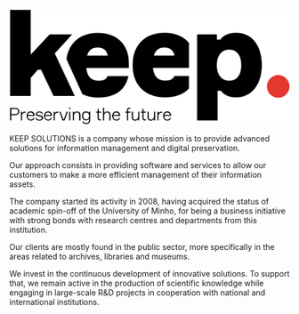 ![KEEP SOLUTIONS](./keeps_logo_black_en_vector.svg)

KEEP SOLUTIONS is a company whose mission is to provide advanced solutions for information management and digital preservation.

Our approach consists in providing software and services to allow our customers to make a more efficient management of their information assets.

The company started its activity in 2008, having acquired the status of academic spin-off of the University of Minho, for being a business initiative with strong bonds with research centres and departments from this institution.

Our clients are mostly found in the public sector, more specifically in the areas related to archives, libraries and museums.

We invest in the continuous development of innovative solutions. To support that, we remain active in the production of scientific knowledge while engaging in large-scale R&D projects in cooperation with national and international institutions.